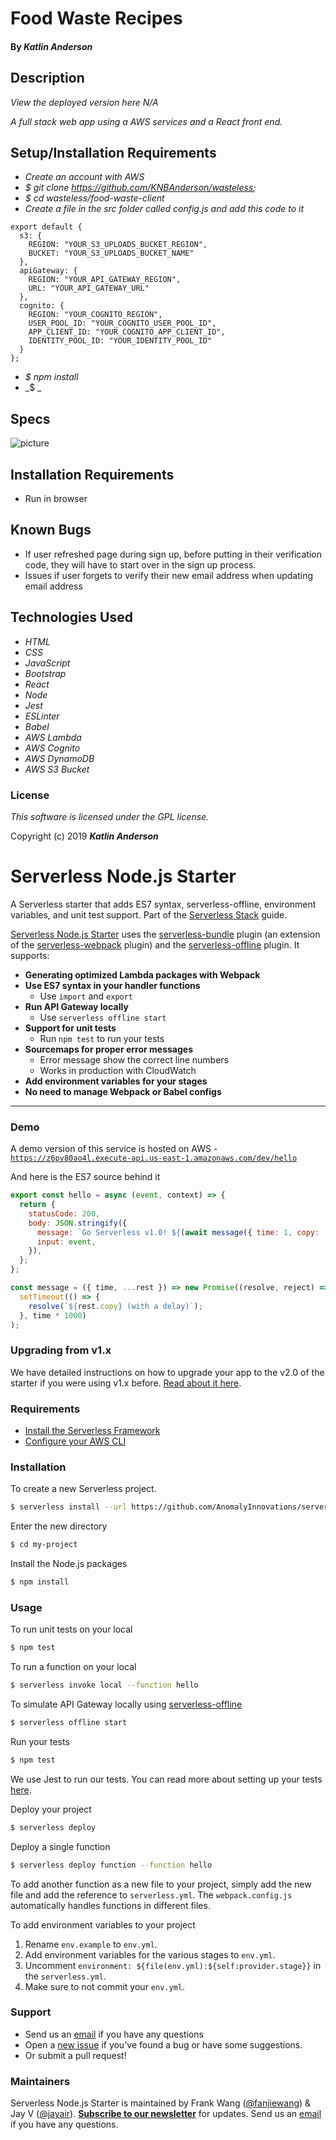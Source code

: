 # Food Waste Recipes

#### By _**Katlin Anderson**_

## Description
_View the deployed version here N/A_

_A full stack web app using a AWS services and a React front end._

## Setup/Installation Requirements
* _Create an account with AWS_
* _$ git clone https://github.com/KNBAnderson/wasteless;_
* _$ cd wasteless/food-waste-client_
* _Create a file in the src folder called config.js and add this code to it_
```
export default {
  s3: {
    REGION: "YOUR_S3_UPLOADS_BUCKET_REGION",
    BUCKET: "YOUR_S3_UPLOADS_BUCKET_NAME"
  },
  apiGateway: {
    REGION: "YOUR_API_GATEWAY_REGION",
    URL: "YOUR_API_GATEWAY_URL"
  },
  cognito: {
    REGION: "YOUR_COGNITO_REGION",
    USER_POOL_ID: "YOUR_COGNITO_USER_POOL_ID",
    APP_CLIENT_ID: "YOUR_COGNITO_APP_CLIENT_ID",
    IDENTITY_POOL_ID: "YOUR_IDENTITY_POOL_ID"
  }
};
```
* _$ npm install_
* _$ _

## Specs
![picture](/food-waste-client/src/assets/img/ComponentLayout.jpg)


## Installation Requirements
* Run in browser

## Known Bugs
* If user refreshed page during sign up, before putting in their verification code, they will have to start over in the sign up process.
* Issues if user forgets to verify their new email address when updating email address

## Technologies Used

* _HTML_
* _CSS_
* _JavaScript_
* _Bootstrap_
* _React_
* _Node_
* _Jest_
* _ESLinter_
* _Babel_
* _AWS Lambda_
* _AWS Cognito_
* _AWS DynamoDB_
* _AWS S3 Bucket_

### License

*This software is licensed under the GPL license.*

Copyright (c) 2019 **_Katlin Anderson_**


# Serverless Node.js Starter

A Serverless starter that adds ES7 syntax, serverless-offline, environment variables, and unit test support. Part of the [Serverless Stack](http://serverless-stack.com) guide.

[Serverless Node.js Starter](https://github.com/AnomalyInnovations/serverless-nodejs-starter) uses the [serverless-bundle](https://github.com/AnomalyInnovations/serverless-bundle) plugin (an extension of the [serverless-webpack](https://github.com/serverless-heaven/serverless-webpack) plugin) and the [serverless-offline](https://github.com/dherault/serverless-offline) plugin. It supports:

- **Generating optimized Lambda packages with Webpack**
- **Use ES7 syntax in your handler functions**
  - Use `import` and `export`
- **Run API Gateway locally**
  - Use `serverless offline start`
- **Support for unit tests**
  - Run `npm test` to run your tests
- **Sourcemaps for proper error messages**
  - Error message show the correct line numbers
  - Works in production with CloudWatch
- **Add environment variables for your stages**
- **No need to manage Webpack or Babel configs**

---

### Demo

A demo version of this service is hosted on AWS - [`https://z6pv80ao4l.execute-api.us-east-1.amazonaws.com/dev/hello`](https://z6pv80ao4l.execute-api.us-east-1.amazonaws.com/dev/hello)

And here is the ES7 source behind it

``` javascript
export const hello = async (event, context) => {
  return {
    statusCode: 200,
    body: JSON.stringify({
      message: `Go Serverless v1.0! ${(await message({ time: 1, copy: 'Your function executed successfully!'}))}`,
      input: event,
    }),
  };
};

const message = ({ time, ...rest }) => new Promise((resolve, reject) =>
  setTimeout(() => {
    resolve(`${rest.copy} (with a delay)`);
  }, time * 1000)
);
```

### Upgrading from v1.x

We have detailed instructions on how to upgrade your app to the v2.0 of the starter if you were using v1.x before. [Read about it here](https://github.com/AnomalyInnovations/serverless-nodejs-starter/releases/tag/v2.0).

### Requirements

- [Install the Serverless Framework](https://serverless.com/framework/docs/providers/aws/guide/installation/)
- [Configure your AWS CLI](https://serverless.com/framework/docs/providers/aws/guide/credentials/)

### Installation

To create a new Serverless project.

``` bash
$ serverless install --url https://github.com/AnomalyInnovations/serverless-nodejs-starter --name my-project
```

Enter the new directory

``` bash
$ cd my-project
```

Install the Node.js packages

``` bash
$ npm install
```

### Usage

To run unit tests on your local

``` bash
$ npm test
```

To run a function on your local

``` bash
$ serverless invoke local --function hello
```

To simulate API Gateway locally using [serverless-offline](https://github.com/dherault/serverless-offline)

``` bash
$ serverless offline start
```

Run your tests

``` bash
$ npm test
```

We use Jest to run our tests. You can read more about setting up your tests [here](https://facebook.github.io/jest/docs/en/getting-started.html#content).

Deploy your project

``` bash
$ serverless deploy
```

Deploy a single function

``` bash
$ serverless deploy function --function hello
```

To add another function as a new file to your project, simply add the new file and add the reference to `serverless.yml`. The `webpack.config.js` automatically handles functions in different files.

To add environment variables to your project

1. Rename `env.example` to `env.yml`.
2. Add environment variables for the various stages to `env.yml`.
3. Uncomment `environment: ${file(env.yml):${self:provider.stage}}` in the `serverless.yml`.
4. Make sure to not commit your `env.yml`.

### Support

- Send us an [email](mailto:contact@anoma.ly) if you have any questions
- Open a [new issue](https://github.com/AnomalyInnovations/serverless-nodejs-starter/issues/new) if you've found a bug or have some suggestions.
- Or submit a pull request!

### Maintainers

Serverless Node.js Starter is maintained by Frank Wang ([@fanjiewang](https://twitter.com/fanjiewang)) & Jay V ([@jayair](https://twitter.com/jayair)). [**Subscribe to our newsletter**](http://eepurl.com/cEaBlf) for updates. Send us an [email](mailto:contact@anoma.ly) if you have any questions.
